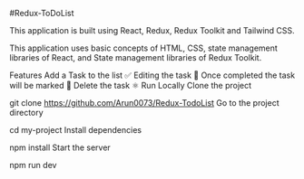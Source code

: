 #Redux-ToDoList

This application is built using React, Redux, Redux Toolkit and Tailwind CSS.

This application uses basic concepts of HTML, CSS, state management libraries of React, and State management libraries of Redux Toolkit.

Features
Add a Task to the list ✅
Editing the task 🌟
Once completed the task will be marked 🚩
Delete the task ⚛️
Run Locally
Clone the project

  git clone https://github.com/Arun0073/Redux-TodoList
Go to the project directory

  cd my-project
Install dependencies

  npm install
Start the server

  npm run dev
